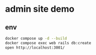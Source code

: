 # admin site demo

## env

```sh
docker compose up -d --build
docker compose exec web rails db:create
open http://localhost:3001/
```
